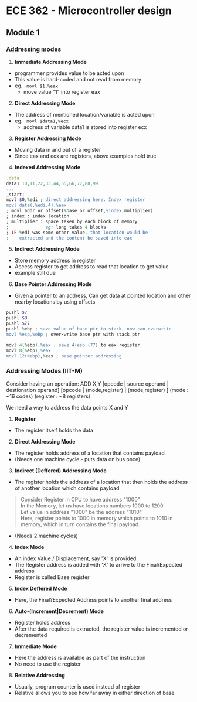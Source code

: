 # ECE 362 - Microcontroller design



## Module 1

### Addressing modes

1. **Immediate Addressing Mode**
  * programmer provides value to be acted upon <br>
  * This value is hard-coded and not read from memory <br>
  * eg. <code> movl $1,%eax </code>
    * move value "1" into register eax
2. **Direct Addressing Mode**
  * The address of mentioned location/variable is acted upon
  * eg. <code> movl $data1,%ecx </code>
    * address of variable data1 is stored into register ecx
3. **Register Addressing Mode**
  * Moving data in and out of a register
  * Since eax and ecx are registers, above examples hold true
4. **Indexed Addressing Mode**
  ```ruby
  .data
  data1 10,11,22,33,44,55,66,77,88,99
  ...
  _start:
  movl $0,%edi ; direct addressing here. Index register
  movl data(,%edi,4),%eax
  ; movl addr_or_offset(%base_or_offset,%index,multiplier)
  ; index : index location
  ; multiplier : space taken by each block of memory
  ;              eg: long takes 4 blocks
  ; IF %edi was some other value, that location would be
  ;    extracted and the content be saved into eax
  ```
5. **Indirect Addressing Mode**
  * Store memory address in register
  * Access register to get address to read that location to get value
  * example still due
6. **Base Pointer Addressing Mode**
  * Given a pointer to an address, Can get data at pointed location and other nearby locations by using offsets

  ```ruby
  pushl $7
  pushl $8
  pushl $77
  pushl %ebp ; save value of base ptr to stack, now can overwrite
  movl %esp,%ebp ; over-write base ptr with stack ptr

  movl 4(%ebp),%eax ; save 4+esp (77) to eax register
  movl 8(%ebp),%eax  ;
  movl 12(%ebp),%eax ; base pointer addressing
  ```

### Addressing Modes (IIT-M)

Consider having an operation:
ADD X,Y
[opcode | source operand  | destionation operand]
[opcode | (mode,register) | (mode,register) ]
(mode : ~16 codes) (register : ~8 registers)

We need a way to address the data points X and Y

1. **Register**
  * The register itself holds the data
2. **Direct Addressing Mode**
  * The register holds address of a location that contains payload
  * (Needs one machine cycle - puts data on bus once)
3. **Indirect (Deffered) Addressing Mode**
  * The register holds the address of a location that then holds the address of another location which contains payload
  > Consider Register in CPU to have address "1000"<br>
    In the Memory, let us have locations numbers 1000 to 1200<br>
    Let value in address "1000" be the address "1010"<br>
    Here, register points to 1000 in memory which points to 1010 in memory, which in turn contains the final payload.

  * (Needs 2 machine cycles)
4. **Index Mode**
  * An index Value / Displacement, say 'X' is provided
  * The Register address is added with 'X' to arrive to the Final/Expected address
  * Register is called Base register
5. **Index Deffered Mode**
  * Here, the Final?Expected Address points to another final address
6. **Auto-(Increment|Decrement) Mode**
  * Register holds address
  * After the data required is extracted, the register value is incremented or decremented
7. **Immediate Mode**
  * Here the address is available as part of the instruction
  * No need to use the register
8. **Relative Addressing**
  * Usually, program counter is used instead of register
  * Relative allows you to see how far away in either direction of base
